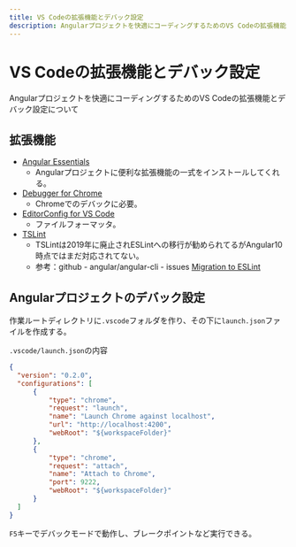 ```yaml
---
title: VS Codeの拡張機能とデバック設定
description: Angularプロジェクトを快適にコーディングするためのVS Codeの拡張機能とデバック設定について
---
```


# VS Codeの拡張機能とデバック設定

Angularプロジェクトを快適にコーディングするためのVS Codeの拡張機能とデバック設定について

## 拡張機能

* [Angular Essentials](https://marketplace.visualstudio.com/items?itemName=johnpapa.angular-essentials)
  * Angularプロジェクトに便利な拡張機能の一式をインストールしてくれる。
* [Debugger for Chrome](https://marketplace.visualstudio.com/items?itemName=msjsdiag.debugger-for-chrome)
  * Chromeでのデバックに必要。
* [EditorConfig for VS Code](https://marketplace.visualstudio.com/items?itemName=EditorConfig.EditorConfig)
  * ファイルフォーマッタ。
* [TSLint](https://marketplace.visualstudio.com/items?itemName=ms-vscode.vscode-typescript-tslint-plugin)
  * TSLintは2019年に廃止されESLintへの移行が勧められてるがAngular10時点ではまだ対応されてない。
  * 参考：github - angular/angular-cli - issues [Migration to ESLint](https://github.com/angular/angular-cli/issues/13732)

## Angularプロジェクトのデバック設定

作業ルートディレクトリに`.vscode`フォルダを作り、その下に`launch.json`ファイルを作成する。

`.vscode/launch.json`の内容

```json
{
  "version": "0.2.0",
  "configurations": [
      {
          "type": "chrome",
          "request": "launch",
          "name": "Launch Chrome against localhost",
          "url": "http://localhost:4200",
          "webRoot": "${workspaceFolder}"
      },
      {
          "type": "chrome",
          "request": "attach",
          "name": "Attach to Chrome",
          "port": 9222,
          "webRoot": "${workspaceFolder}"
      }
  ]
}
```

`F5`キーでデバックモードで動作し、ブレークポイントなど実行できる。
